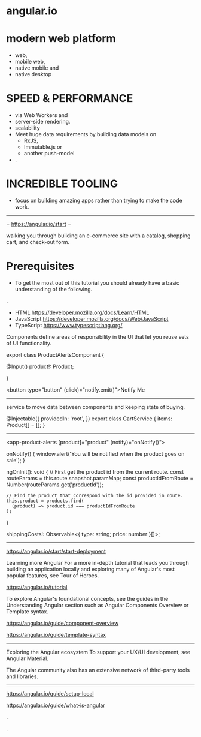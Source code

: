 # angular.io

# modern web platform

- web, 
- mobile web, 
- native mobile and 
- native desktop

# SPEED & PERFORMANCE

- via Web Workers and 
- server-side rendering.
- scalability
- Meet huge data requirements by building data models on 
  - RxJS, 
  - Immutable.js or 
  - another push-model
- .

# INCREDIBLE TOOLING

- focus on building amazing apps rather than trying to make the code work.

---

= https://angular.io/start =

walking you through building an e-commerce site with a catalog, shopping cart, and check-out form.

# Prerequisites
- To get the most out of this tutorial you should already have a basic understanding of the following.

.

- HTML https://developer.mozilla.org/docs/Learn/HTML
- JavaScript https://developer.mozilla.org/docs/Web/JavaScript
- TypeScript https://www.typescriptlang.org/

Components define areas of responsibility in the UI that let you reuse sets of UI functionality.

export class ProductAlertsComponent {

@Input() product!: Product;

}


<button type="button" (click)="notify.emit()">Notify Me</button>

---

service to move data between components and keeping state of buying.

@Injectable({
providedIn: 'root',
})
export class CartService {
items: Product[] = [];
}

---

<app-product-alerts [product]="product" (notify)="onNotify()">

onNotify() {
window.alert('You will be notified when the product goes on sale');
}

ngOnInit(): void {
// First get the product id from the current route.
const routeParams = this.route.snapshot.paramMap;
const productIdFromRoute = Number(routeParams.get('productId'));

    // Find the product that correspond with the id provided in route.
    this.product = products.find(
      (product) => product.id === productIdFromRoute
    );
}

shippingCosts!: Observable<{ type: string; price: number }[]>;

<div class="shipping-item" *ngFor="let shipping of shippingCosts | async">
</div>

---

https://angular.io/start/start-deployment

Learning more Angular
For a more in-depth tutorial that leads you through building an application locally and exploring many of Angular's most popular features, see Tour of Heroes.

https://angular.io/tutorial

To explore Angular's foundational concepts, see the guides in the Understanding Angular section such as Angular Components Overview or Template syntax.

https://angular.io/guide/component-overview

https://angular.io/guide/template-syntax


---

Exploring the Angular ecosystem
To support your UX/UI development, see Angular Material.

The Angular community also has an extensive network of third-party tools and libraries.


---


https://angular.io/guide/setup-local


https://angular.io/guide/what-is-angular





















.
















.
